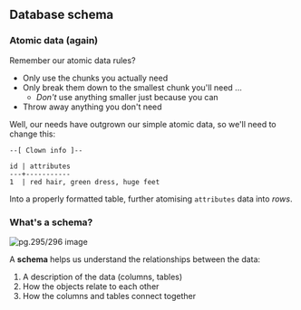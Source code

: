 ## Database schema



### Atomic data (again)

Remember our atomic data rules?

- Only use the chunks you actually need
- Only break them down to the smallest chunk you'll need ...
    - _Don't_ use anything smaller just because you can
- Throw away anything you don't need

Well, our needs have outgrown our simple atomic data, so we'll need to change this:

```text
--[ Clown info ]--

id | attributes
---+-----------
1  | red hair, green dress, huge feet
```

Into a properly formatted table, further atomising `attributes` data into _rows_.


### What's a schema?

![pg.295/296 image]()

A **schema** helps us understand the relationships between the data:

1. A description of the data (columns, tables)
2. How the objects relate to each other
3. How the columns and tables connect together
